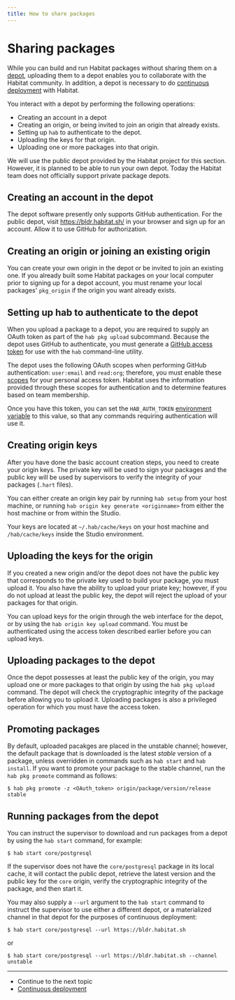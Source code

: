 ```yaml
---
title: How to share packages
---
```


# Sharing packages

While you can build and run Habitat packages without sharing them on a [depot](/docs/concepts-depot/), uploading them to a depot enables you to collaborate with the Habitat community. In addition, a depot is necessary to do [continuous deployment](/docs/continuous-deployment-overview/) with Habitat.

You interact with a depot by performing the following operations:

* Creating an account in a depot
* Creating an origin, or being invited to join an origin that already exists.
* Setting up `hab` to authenticate to the depot.
* Uploading the keys for that origin.
* Uploading one or more packages into that origin.

We will use the public depot provided by the Habitat project for this section. However, it is planned to be able to run your own depot. Today the Habitat team does not officially support private package depots.

## Creating an account in the depot

The depot software presently only supports GitHub authentication. For the public depot, visit <https://bldr.habitat.sh/> in your browser and sign up for an account. Allow it to use GitHub for authorization.

## Creating an origin or joining an existing origin

You can create your own origin in the depot or be invited to join an existing one. If you already built some Habitat packages on your local computer prior to signing up for a depot account, you must rename your local packages' `pkg_origin` if the origin you want already exists.

## Setting up hab to authenticate to the depot

When you upload a package to a depot, you are required to supply an OAuth token as part of the `hab pkg upload` subcommand. Because the depot uses GitHub to authenticate, you must generate a [GitHub access token](https://help.github.com/articles/creating-an-access-token-for-command-line-use/) for use with the `hab` command-line utility.

The depot uses the following OAuth scopes when performing GitHub authentication: `user:email` and `read:org`; therefore, you must enable these [scopes](https://developer.github.com/v3/oauth/#scopes) for your personal access token. Habitat uses the information provided through these scopes for authentication and to determine features based on team membership.

Once you have this token, you can set the `HAB_AUTH_TOKEN` [environment variable](/docs/reference/environment-vars/) to this value, so that any commands requiring authentication will use it.

## Creating origin keys

After you have done the basic account creation steps, you need to create your origin keys. The private key will be used to sign your packages and the public key will be used by supervisors to verify the integrity of your packages (`.hart` files).

You can either create an origin key pair by running `hab setup` from your host machine, or running `hab origin key generate <originname>` from either the host machine or from within the Studio.

Your keys are located at `~/.hab/cache/keys` on your host machine and `/hab/cache/keys` inside the Studio environment.

## Uploading the keys for the origin

If you created a new origin and/or the depot does not have the public key that corresponds to the private key used to build your package, you must upload it. You also have the ability to upload your priate key; however, if you do not upload at least the public key, the depot will reject the upload of your packages for that origin.

You can upload keys for the origin through the web interface for the depot, or by using the `hab origin key upload` command. You must be authenticated using the access token described earlier before you can upload keys.

## Uploading packages to the depot

Once the depot possesses at least the public key of the origin, you may upload one or more packages to that origin by using the `hab pkg upload` command. The depot will check the cryptographic integrity of the package before allowing you to upload it. Uploading packages is also a privileged operation for which you must have the access token.

## Promoting packages

By default, uploaded pacakges are placed in the unstable channel; however, the default package that is downloaded is the latest _stable_ version of a package, unless overridden in commands such as `hab start` and `hab install`. If you want to promote your package to the stable channel, run the `hab pkg promote` command as follows:

```
$ hab pkg promote -z <OAuth_token> origin/package/version/release stable
```

## Running packages from the depot

You can instruct the supervisor to download and run packages from a depot by using the `hab start` command, for example:

```
$ hab start core/postgresql
```

If the supervisor does not have the `core/postgresql` package in its local cache, it will contact the public depot, retrieve the latest version and the public key for the `core` origin, verify the cryptographic integrity of the package, and then start it.

You may also supply a `--url` argument to the `hab start` command to instruct the supervisor to use either a different depot, or a materialized channel in that depot for the purposes of continuous deployment:

```
$ hab start core/postgresql --url https://bldr.habitat.sh
```

or

```
$ hab start core/postgresql --url https://bldr.habitat.sh --channel unstable
```

<hr>
<ul class="main-content--link-nav">
  <li>Continue to the next topic</li>
  <li><a href="/docs/continuous-deployment-overview">Continuous deployment</a></li>
</ul>
